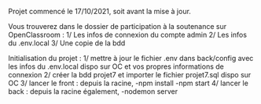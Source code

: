 Projet commencé le 17/10/2021, soit avant la mise à jour.

Vous trouverez dans le dossier de participation à la soutenance sur OpenClassroom :
1/ Les infos de connexion du compte admin
2/ Les infos du .env.local
3/ Une copie de la bdd

Initialisation du projet :
1/ mettre à jour le fichier .env dans back/config avec les infos du .env.local dispo sur OC et vos propres informations de connexion
2/ créer la bdd projet7 et importer le fichier projet7.sql dispo sur OC
3/ lancer le front : depuis la racine, -npm install -npm start
4/ lancer le back : depuis la racine également, -nodemon server
